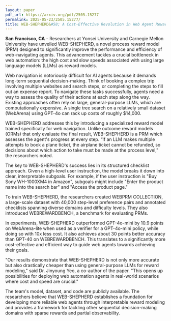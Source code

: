 ```yaml
---
layout: paper
pdf_url: https://arxiv.org/pdf/2505.15277
permalink: 2025-05-23/2505.15277/
title: WEB-SHEPHERD&#58; A Cost-Effective Revolution in Web Agent Reward Modeling
---
```




**San Francisco, CA** - Researchers at Yonsei University and Carnegie Mellon University have unveiled WEB-SHEPHERD, a novel process reward model (PRM) designed to significantly improve the performance and efficiency of web-navigating agents. This advancement tackles a crucial bottleneck in web automation: the high cost and slow speeds associated with using large language models (LLMs) as reward models.

Web navigation is notoriously difficult for AI agents because it demands long-term sequential decision-making. Think of booking a complex trip involving multiple websites and search steps, or completing the steps to fill out an expense report. To navigate these tasks successfully, agents need a way to assess the quality of their actions at each step along the way. Existing approaches often rely on large, general-purpose LLMs, which are computationally expensive. A single tree search on a relatively small dataset (WebArena) using GPT-4o can rack up costs of roughly $14,000.

WEB-SHEPHERD addresses this by introducing a specialized reward model trained specifically for web navigation. Unlike outcome reward models (ORMs) that only evaluate the final result, WEB-SHEPHERD is a PRM which assesses the agent's progress at every step. “If an LLM makes multiple attempts to book a plane ticket, the airplane ticket cannot be refunded, so decisions about which action to take must be made at the process level," the researchers noted.

The key to WEB-SHEPHERD's success lies in its structured checklist approach. Given a high-level user instruction, the model breaks it down into clear, interpretable subgoals. For example, if the user instruction is "Buy Sony WH-1000XM4 in Amazon", subgoals might include "Enter the product name into the search bar" and "Access the product page."

To train WEB-SHEPHERD, the researchers created WEBPRM COLLECTION, a large-scale dataset with 40,000 step-level preference pairs and annotated checklists spanning diverse domains and difficulty levels. They also introduced WEBREWARDBENCH, a benchmark for evaluating PRMs.

In experiments, WEB-SHEPHERD outperformed GPT-4o-mini by 10.9 points on WebArena-lite when used as a verifier for a GPT-4o-mini policy, while doing so with 10x less cost. It also achieves about 30 points better accuracy than GPT-40 on WEBREWARDBENCH. This translates to a significantly more cost-effective and efficient way to guide web agents towards achieving their goals.

"Our results demonstrate that WEB-SHEPHERD is not only more accurate but also drastically cheaper than using general-purpose LLMs for reward modeling," said Dr. Jinyoung Yeo, a co-author of the paper. "This opens up possibilities for deploying web automation agents in real-world scenarios where cost and speed are crucial."

The team's model, dataset, and code are publicly available. The researchers believe that WEB-SHEPHERD establishes a foundation for developing more reliable web agents through interpretable reward modeling and provides a framework for tackling other sequential decision-making domains with sparse rewards and partial observability.